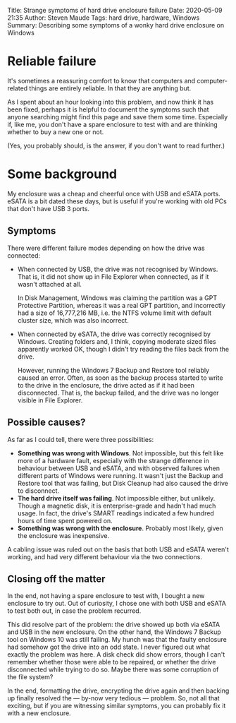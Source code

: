 Title: Strange symptoms of hard drive enclosure failure
Date: 2020-05-09 21:35
Author: Steven Maude
Tags: hard drive, hardware, Windows
Summary: Describing some symptoms of a wonky hard drive enclosure on
         Windows

# Reliable failure

It's sometimes a reassuring comfort to know that computers and
computer-related things are entirely reliable. In that they are anything
but.

As I spent about an hour looking into this problem, and now think it has
been fixed, perhaps it is helpful to document the symptoms such that
anyone searching might find this page and save them some time.
Especially if, like me, you don't have a spare enclosure to test with
and are thinking whether to buy a new one or not.

(Yes, you probably should, is the answer, if you don't want to read
further.)

# Some background

My enclosure was a cheap and cheerful once with USB and eSATA ports.
eSATA is a bit dated these days, but is useful if you're working with
old PCs that don't have USB 3 ports.

## Symptoms

There were different failure modes depending on how the drive was
connected:

* When connected by USB, the drive was not recognised by Windows. That
  is, it did not show up in File Explorer when connected, as if it
  wasn't attached at all.

    In Disk Management, Windows was claiming the partition was a GPT
    Protective Partition, whereas it was a real GPT partition, and
    incorrectly had a size of 16,777,216 MB, i.e. the NTFS volume limit
    with default cluster size, which was also incorrect.

* When connected by eSATA, the drive was correctly recognised by
  Windows. Creating folders and, I think, copying moderate sized files
  apparently worked OK, though I didn't try reading the files back from
  the drive.

    However, running the Windows 7 Backup and Restore tool reliably caused
    an error. Often, as soon as the backup process started to write to the
    drive in the enclosure, the drive acted as if it had been
    disconnected. That is, the backup failed, and the drive was no longer
    visible in File Explorer.

## Possible causes?

As far as I could tell, there were three possibilities:

* **Something was wrong with Windows**. Not impossible, but this felt
  like more of a hardware fault, especially with the strange difference
  in behaviour between USB and eSATA, and with observed failures when
  different parts of Windows were running. It wasn't just the Backup and
  Restore tool that was failing, but Disk Cleanup had also caused the
  drive to disconnect.
* **The hard drive itself was failing**. Not impossible either, but
  unlikely. Though a magnetic disk, it is enterprise-grade and hadn't
  had much usage. In fact, the drive's SMART readings indicated a few
  hundred hours of time spent powered on.
* **Something was wrong with the enclosure**. Probably most likely,
  given the enclosure was inexpensive.

A cabling issue was ruled out on the basis that both USB and eSATA
weren't working, and had very different behaviour via the two
connections.

## Closing off the matter

In the end, not having a spare enclosure to test with, I bought a new
enclosure to try out. Out of curiosity, I chose one with both USB and
eSATA to test both out, in case the problem recurred.

This did resolve part of the problem: the drive showed up both via eSATA
and USB in the new enclosure. On the other hand, the Windows 7 Backup
tool on Windows 10 was still failing. My hunch was that the faulty
enclosure had somehow got the drive into an odd state. I never figured
out what exactly the problem was here. A disk check did show errors,
though I can't remember whether those were able to be repaired, or
whether the drive disconnected while trying to do so. Maybe there was
some corruption of the file system?

In the end, formatting the drive, encrypting the drive again and then
backing up finally resolved the — by-now very tedious — problem. So, not
all that exciting, but if you are witnessing similar symptoms, you can
probably fix it with a new enclosure.
